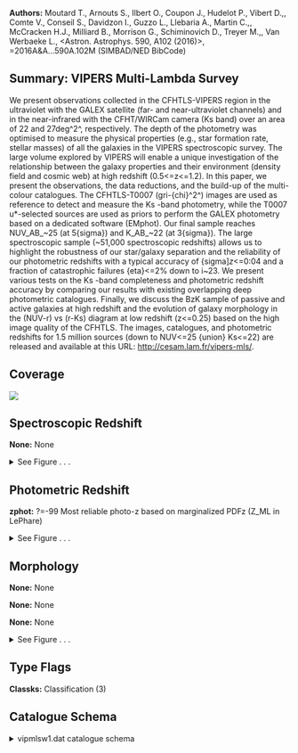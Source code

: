 

**Authors:** Moutard T., Arnouts S., Ilbert O., Coupon J., Hudelot P., Vibert D.,, Comte V., Conseil S., Davidzon I., Guzzo L., Llebaria A., Martin C.,, McCracken H.J., Milliard B., Morrison G., Schiminovich D., Treyer M.,, Van Werbaeke L., <Astron. Astrophys. 590, A102 (2016)>, =2016A&A...590A.102M (SIMBAD/NED BibCode)

## Summary: VIPERS Multi-Lambda Survey

We present observations collected in the CFHTLS-VIPERS region in the ultraviolet with the GALEX satellite (far- and near-ultraviolet channels) and in the near-infrared with the CFHT/WIRCam camera (Ks band) over an area of 22 and 27deg^2^, respectively. The depth of the photometry was optimised to measure the physical properties (e.g., star formation rate, stellar masses) of all the galaxies in the VIPERS spectroscopic survey. The large volume explored by VIPERS will enable a unique investigation of the relationship between the galaxy properties and their environment (density field and cosmic web) at high redshift (0.5<=z<=1.2). In this paper, we present the observations, the data reductions, and the build-up of the multi-colour catalogues. The CFHTLS-T0007 (gri-{chi}^2^) images are used as reference to detect and measure the Ks -band photometry, while the T0007 u*-selected sources are used as priors to perform the GALEX photometry based on a dedicated software (EMphot). Our final sample reaches NUV_AB_~25 (at 5{sigma}) and K_AB_~22 (at 3{sigma}). The large spectroscopic sample (~51,000 spectroscopic redshifts) allows us to highlight the robustness of our star/galaxy separation and the reliability of our photometric redshifts with a typical accuracy of {sigma]_z_<=0:04 and a fraction of catastrophic failures {eta}<=2% down to i~23. We present various tests on the Ks -band completeness and photometric redshift accuracy by comparing our results with existing overlapping deep photometric catalogues. Finally, we discuss the BzK sample of passive and active galaxies at high redshift and the evolution of galaxy morphology in the (NUV-r) vs (r-Ks) diagram at low redshift (z<=0.25) based on the high image quality of the CFHTLS. The images, catalogues, and photometric redshifts for 1.5 million sources (down to NUV<=25 {union} Ks<=22) are released and available at this URL: http://cesam.lam.fr/vipers-mls/.

## Coverage 

 

 
![](https://github.com/joshgithubbin/Lestrade/blob/main/pages/J_A+A_590_A102/im/coverage.png?raw=true)

## Spectroscopic Redshift 



**None:** None 




<details><summary>See Figure . . .</summary>

![](https://github.com/joshgithubbin/Lestrade/blob/main/pages/J_A+A_590_A102/im/ZSP.png?raw=true)

</details>

## Photometric Redshift 



**zphot:** ?=-99 Most reliable photo-z based on marginalized PDFz (Z_ML in LePhare) 




<details><summary>See Figure . . .</summary>

![](https://github.com/joshgithubbin/Lestrade/blob/main/pages/J_A+A_590_A102/im//ZPH.png?raw=true)

</details>

## Morphology 



**None:** None 

**None:** None 

**None:** None 




<details><summary>See Figure . . .</summary>

![](https://github.com/joshgithubbin/Lestrade/blob/main/pages/J_A+A_590_A102/im//morphology.png?raw=true)

</details>
                      
## Type Flags 



**Classks:** Classification (3)



## Catalogue Schema 



<details>
<summary>vipmlsw1.dat catalogue schema</summary>

| Bytes   | Format   | Units        | Label      | Explanations                                                                                                                                                                                                                                              |
|:--------|:---------|:-------------|:-----------|:----------------------------------------------------------------------------------------------------------------------------------------------------------------------------------------------------------------------------------------------------------|
| 1-  7   | I7       | ---          | VIPERS-MLS | Running number in the considered CFHTLS field                                                                                                                                                                                                             |
| 9- 24   | A16      | ---          | TileT07    | CFHTLS T0007 Tile                                                                                                                                                                                                                                         |
| 26- 36  | F11.7    | deg          | RAdeg      | Right ascension (J2000)                                                                                                                                                                                                                                   |
| 38- 48  | F11.8    | deg          | DEdeg      | Declination (J2000)                                                                                                                                                                                                                                       |
| 50- 56  | F7.3     | mag          | FUV        | ?=-99 GALEX FUV magnitude (based on EMphot total flux)                                                                                                                                                                                                    |
| 58- 64  | F7.3     | mag          | NUV        | ?=-99 GALEX NUV magnitude (based on EMphot total flux)                                                                                                                                                                                                    |
| 66- 72  | F7.3     | mag          | umag       | ?=-99 CFHTLS u magnitude (AB) (TOTAL= ISO + delta_m)                                                                                                                                                                                                      |
| 74- 80  | F7.3     | mag          | gmag       | ?=-99 CFHTLS g magnitude (AB) (TOTAL= ISO + delta_m)                                                                                                                                                                                                      |
| 82- 88  | F7.3     | mag          | rmag       | ?=-99 CFHTLS r magnitude (AB) (TOTAL= ISO + delta_m)                                                                                                                                                                                                      |
| 90- 96  | F7.3     | mag          | imag       | ?=-99 CFHTLS i magnitude (AB) (TOTAL= ISO + delta_m)                                                                                                                                                                                                      |
| 98-104  | F7.3     | mag          | ymag       | ?=-99 CFHTLS y magnitude (AB) (TOTAL= ISO + delta_m)                                                                                                                                                                                                      |
| 106-112 | F7.3     | mag          | zmag       | ?=-99 CFHTLS z magnitude (AB) (TOTAL= ISO + delta_m)                                                                                                                                                                                                      |
| 114-120 | F7.3     | mag          | Ksmag      | ?=-99 WIRCam Ks (2146nm) magnitude, AB (TOTAL= ISO + delta_m)                                                                                                                                                                                             |
| 122-146 | F25.22   | mag          | deltamag   | Weighted mean rescaling factor (from ISO to AUTO pseudo-total fluxes) (delta_m)                                                                                                                                                                           |
| 148-157 | F10.2    | arcsec       | r2         | Half-light radius (see T0007 doc.)                                                                                                                                                                                                                        |
| 159-165 | F7.4     | mag/arcsec+2 | mumaxi     | i-band maximum surface brightness                                                                                                                                                                                                                         |
| 167     | I1       | ---          | flagpls    | [0/1] Point-Like Source (PLS) flag (1)                                                                                                                                                                                                                    |
| 169     | I1       | ---          | flagfake   | [0/1] Potential fake object flag (2)                                                                                                                                                                                                                      |
| 171-176 | F6.2     | ---          | zsec       | Redshift at the second significant PDF peak                                                                                                                                                                                                               |
| 178-183 | F6.2     | ---          | zqso       | Best Redshift for the QSO                                                                                                                                                                                                                                 |
| 185-188 | I4       | ---          | Classks    | Classification (3)                                                                                                                                                                                                                                        |
| 190-197 | F8.4     | ---          | zphot      | ?=-99 Most reliable photo-z based on marginalized PDFz (Z_ML in LePhare)                                                                                                                                                                                  |
| 199-207 | F9.5     | ---          | E_zphot    | ?=-99 zphot upper error (delimiting the 32% of the PDFz above zphot)                                                                                                                                                                                      |
| 209-216 | F8.4     | ---          | e_zphot    | ?=-99 zphot lower error (delimiting the 32% of the PDFz below ZPHOT)                                                                                                                                                                                      |
| 218     | I1       | ---          | mopt       | [0/1] CFHTLenS Masks (mask_opt) (4)                                                                                                                                                                                                                       |
| 220     | I1       | ---          | mgalex     | [0/1] GALEX Masks (mask_galex) (4)                                                                                                                                                                                                                        |
| 222     | I1       | ---          | lfuv       | [0/1] FUV observed region (layout_fuv) (5)                                                                                                                                                                                                                |
| 224     | I1       | ---          | lnuv       | [0/1] NUV observed region (layout_nuv) (5)                                                                                                                                                                                                                |
| 226     | I1       | ---          | lks        | [0/1] WIRCam observed region (layout_ks) (5)                                                                                                                                                                                                              |
| 228-235 | F8.4     | mag          | e_FUV      | ?=-99 rms uncertainty on FUV                                                                                                                                                                                                                              |
| 237-246 | F10.4    | mag          | e_NUV      | ?=-99 rms uncertainty on FUV                                                                                                                                                                                                                              |
| 248-257 | F10.4    | mag          | e_umag     | ?=-99 rms uncertainty on umag                                                                                                                                                                                                                             |
| 259-267 | F9.4     | mag          | e_gmag     | ?=-99 rms uncertainty on gamg                                                                                                                                                                                                                             |
| 269-277 | F9.4     | mag          | e_rmag     | ?=-99 rms uncertainty on rmag                                                                                                                                                                                                                             |
| 279-286 | F8.4     | mag          | e_imag     | ?=-99 rms uncertainty on imag                                                                                                                                                                                                                             |
| 288-296 | F9.4     | mag          | e_ymag     | ?=-99 rms uncertainty on ymag                                                                                                                                                                                                                             |
| 298-304 | F7.3     | mag          | i+ymag     | ?=-99 CFHTLS combined i-bands (i.e. i and y)                                                                                                                                                                                                              |
| 306-314 | F9.4     | mag          | e_i+ymag   | ?=-99 rms uncertainty on i+ymag                                                                                                                                                                                                                           |
| 316-325 | F10.4    | mag          | e_zmag     | ?=-99 rms uncertainty on zmag                                                                                                                                                                                                                             |
| 327-336 | F10.4    | mag          | e_Ksmag    | ?=-99 rms uncertainty on Ksmag                                                                                                                                                                                                                            |
| 338-342 | F5.1     | ---          | Context    | Selected bands for SED fitting (LePhare definition)                                                                                                                                                                                                       |
| 344     | I1       | ---          | Nband      | [1/8] Number of bands used in the SED fitting                                                                                                                                                                                                             |
| 346-357 | F12.6    | ---          | chibest    | ?=99999 Minimum Chi-square for the galaxy template library                                                                                                                                                                                                |
| 359-362 | I4       | ---          | modbest    | ?=-999 Best model from the galaxy template library                                                                                                                                                                                                        |
| 364-371 | F8.4     | ---          | zbest      | ?=-99 Redshift at minimum chi-square/maximum PDF(z)                                                                                                                                                                                                       |
| 373-379 | F7.3     | ---          | pdzbest    | Integrated PDF(z) in between zbest+/-0.1(1+z): sharpness of the PDF                                                                                                                                                                                       |
| 381-392 | F12.6    | ---          | chistar    | ?=99999 Minimum Chi-square for the STAR template library                                                                                                                                                                                                  |
| 394-397 | I4       | ---          | modstar    | ?=-999 Best model from the STAR template library                                                                                                                                                                                                          |
| 399-410 | F12.6    | ---          | chiqso     | ?=99999 Minimum Chi-square for the QSO template library                                                                                                                                                                                                   |
| 412-415 | I4       | ---          | modqso     | ?=-999 Best model from the QSO template library Note (1): Point-Like Source (PLS) flag as follows: 0 = Extended                                                                                                                                           |
| 1       | =        | Point-like   | source     | in at least two detection bands OR saturated Note (2): Potential fake object flag as follows: 0 = Good object 1 = Fake object Note (3): Classification: GALAXY [0-9]  /  STAR [10-19] /  QSO [20-29] Note (4): CFHTLenS and GALEX masks codes as follows: |
| 0       | =        | Outside      | (good      | object)                                                                                                                                                                                                                                                   |
| 1       | =        | Inside       | (bad       | object) Note (5): Layout flags as follows:                                                                                                                                                                                                                |
| 0       | =        | Inside       | (good      | object)                                                                                                                                                                                                                                                   |
| 1       | =        | Outside      | (bad       | object)                                                                                                                                                                                                                                                   |

**Note**: Point-Like Source (PLS) flag as follows:
           0 = Extended
           1 = Point-like source in at least two detection bands OR saturated
Note (2): Potential fake object flag as follows:
           0 = Good object
           1 = Fake object
Note (3): Classification:
          GALAXY [0-9]  /  STAR [10-19] /  QSO [20-29]
Note (4): CFHTLenS and GALEX masks codes as follows:
           0 = Outside (good object)
           1 = Inside (bad object)
Note (5): Layout flags as follows:
           0 = Inside (good object)
           1 = Outside (bad object)

</details>

        
        